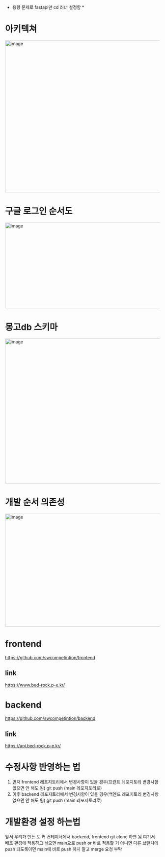* 용량 문제로 fastapi만 cd 러너 설정함 *

# 아키텍쳐
<img width="647" height="493" alt="image" src="https://github.com/user-attachments/assets/06cbd86e-3910-45d2-86e0-1095c07a306d" />

# 구글 로그인 순서도
<img width="634" height="278" alt="image" src="https://github.com/user-attachments/assets/ce7d254b-4475-4edf-9eb1-4bc467ca935d" />

# 몽고db 스키마
<img width="726" height="470" alt="image" src="https://github.com/user-attachments/assets/19bc3067-1a91-4a4c-8997-f29e03e1acf0" />

# 개발 순서 의존성
<img width="629" height="366" alt="image" src="https://github.com/user-attachments/assets/65fae36c-2c08-46fa-89b4-c761ff2c2631" />

# frontend
https://github.com/swcompetintion/frontend

## link

https://www.bed-rock.p-e.kr/

# backend
https://github.com/swcompetintion/backend

## link

https://api.bed-rock.p-e.kr/

# 수정사항 반영하는 법
1. 먼저 frontend 레포지토리에서 변경사항이 있을 경우(프런트 레포지토리 변경사항 없으면 안 해도 됨) git push (main 레포지토리로)
2. 이후 backend 레포지토리에서 변경사항이 있을 경우(백엔드 레포지토리 변경사항 없으면 안 해도 됨) git push (main 레포지토리로)


# 개발환경 설정 하는법
앞서 우리가 만든 도 커 컨테이너에서 backend, frontend git clone 하면 됨 여기서 배포 환경에 적용하고 싶으면 main으로 push or 바로 적용할 거 아니면 다른 브랜치에 push
되도록이면 main에 바로 push 하지 말고 merge 요청 부탁




